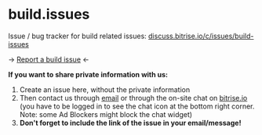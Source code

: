 # build.issues

Issue / bug tracker for build related issues: [discuss.bitrise.io/c/issues/build-issues](https://discuss.bitrise.io/c/issues/build-issues)

-> [Report a build issue](https://discuss.bitrise.io/c/issues/build-issues) <-

__If you want to share private information with us:__

1. Create an issue here, without the private information
1. Then contact us through [email](mailto:letsconnect@bitrise.io) or through the on-site chat on [bitrise.io](https://www.bitrise.io) (you have to be logged in to see the chat icon at the bottom right corner. Note: some Ad Blockers might block the chat widget)
1. __Don't forget to include the link of the issue in your email/message!__

